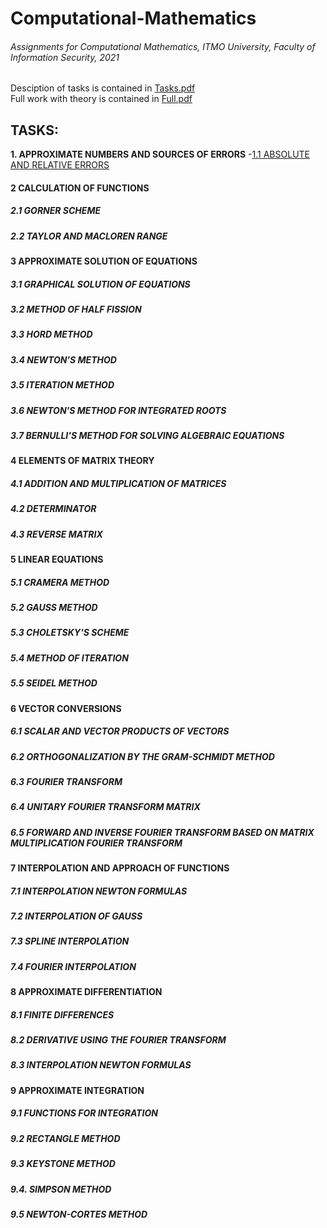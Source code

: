 # Computational-Mathematics
###### Assignments for Computational Mathematics, ITMO University, Faculty of Information Security, 2021
Desciption of tasks is contained in [Tasks.pdf](https://github.com/cyberknopa/Computational-Mathematics-2021/blob/main/Tasks.pdf)  
Full work with theory is contained in [Full.pdf](https://github.com/cyberknopa/Computational-Mathematics-2021/blob/main/Full.pdf)
## TASKS:
__1. APPROXIMATE NUMBERS AND SOURCES OF ERRORS__
-[1.1 ABSOLUTE AND RELATIVE ERRORS](https://github.com/cyberknopa/Computational-Mathematics-2021/blob/main/1_1_approximate-error-calculation.cpp)
#### 2 CALCULATION OF FUNCTIONS 
##### 2.1 GORNER SCHEME
##### 2.2 TAYLOR AND MACLOREN RANGE 
#### 3 APPROXIMATE SOLUTION OF EQUATIONS 
##### 3.1 GRAPHICAL SOLUTION OF EQUATIONS 
##### 3.2 METHOD OF HALF FISSION 
##### 3.3 HORD METHOD 
##### 3.4 NEWTON'S METHOD
##### 3.5 ITERATION METHOD 
##### 3.6 NEWTON'S METHOD FOR INTEGRATED ROOTS 
##### 3.7 BERNULLI'S METHOD FOR SOLVING ALGEBRAIC EQUATIONS 
#### 4 ELEMENTS OF MATRIX THEORY
##### 4.1 ADDITION AND MULTIPLICATION OF MATRICES 
##### 4.2 DETERMINATOR 
##### 4.3 REVERSE MATRIX 
#### 5 LINEAR EQUATIONS 
##### 5.1 CRAMERA METHOD
##### 5.2 GAUSS METHOD 
##### 5.3 CHOLETSKY'S SCHEME
##### 5.4 METHOD OF ITERATION 
##### 5.5 SEIDEL METHOD 
#### 6 VECTOR CONVERSIONS 
##### 6.1 SCALAR AND VECTOR PRODUCTS OF VECTORS 
##### 6.2 ORTHOGONALIZATION BY THE GRAM-SCHMIDT METHOD 
##### 6.3 FOURIER TRANSFORM 
##### 6.4 UNITARY FOURIER TRANSFORM MATRIX 
##### 6.5 FORWARD AND INVERSE FOURIER TRANSFORM BASED ON MATRIX MULTIPLICATION FOURIER TRANSFORM 
#### 7 INTERPOLATION AND APPROACH OF FUNCTIONS 
##### 7.1 INTERPOLATION NEWTON FORMULAS 
##### 7.2 INTERPOLATION OF GAUSS 
##### 7.3 SPLINE INTERPOLATION 
##### 7.4 FOURIER INTERPOLATION 
#### 8 APPROXIMATE DIFFERENTIATION 
##### 8.1 FINITE DIFFERENCES
##### 8.2 DERIVATIVE USING THE FOURIER TRANSFORM 
##### 8.3 INTERPOLATION NEWTON FORMULAS 
#### 9 APPROXIMATE INTEGRATION 
##### 9.1 FUNCTIONS FOR INTEGRATION 
##### 9.2 RECTANGLE METHOD
##### 9.3 KEYSTONE METHOD 
##### 9.4. SIMPSON METHOD 
##### 9.5 NEWTON-CORTES METHOD 
